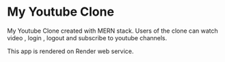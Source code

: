 # My Youtube Clone

My Youtube Clone created with MERN stack. Users of the clone can watch video , login , logout and subscribe to youtube channels.

This app is rendered on Render web service.
